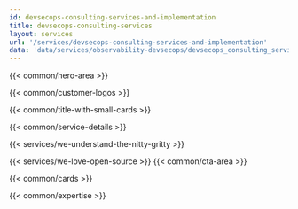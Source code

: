 ```yaml
---
id: devsecops-consulting-services-and-implementation
title: devsecops-consulting-services
layout: services
url: '/services/devsecops-consulting-services-and-implementation'
data: 'data/services/observability-devsecops/devsecops_consulting_services.json'
---
```

<!-- Build Better Cloud Native Products Faster -->
{{< common/hero-area >}}
<!-- Trusted by leading companies -->
{{< common/customer-logos >}}
<!-- Why GitOps Consulting & Implementation Partner is Needed?-->
{{< common/title-with-small-cards >}}
<!-- What do we offer as GitOps Consulting & Implementation Experts? -->
{{< common/service-details >}}
<!-- We Understand the Nitty-Gritty! -->
{{< services/we-understand-the-nitty-gritty >}}
<!-- We Love Open Source -->
{{< services/we-love-open-source >}}
{{< common/cta-area >}}


<!-- need this section: Implement Progressive Delivery with Argo Rollouts, Flagger Experts -->
<!-- Why AppsCode for Progressive Delivery Consulting Services? -->
{{< common/cards >}}
<!-- Team with the Diverse Set of Technical Expertise -->
{{< common/expertise >}}



